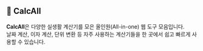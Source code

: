 ## 🧮 CalcAll
**CalcAll**은 다양한 실생활 계산기를 모은 올인원(All-in-one) 웹 도구 모음입니다.  
날짜 계산, 이자 계산, 단위 변환 등 자주 사용하는 계산기들을 한 곳에서 쉽고 빠르게 사용할 수 있습니다.
